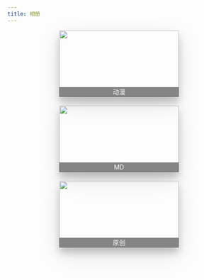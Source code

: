 ```yaml
---
title: 相册
---
```

<style>.TemplateParent{display:-ms-flexbox;display:flex;-ms-flex-wrap:wrap;flex-wrap:wrap;-ms-flex-pack:center;justify-content:center;-ms-flex-align:start;align-items:flex-start;-ms-flex-line-pack:start;align-content:flex-start;width:100%}.TemplateParent-Item{position:relative;width:270px;height:150px;margin:0 10px 20px;box-shadow:0 12px 15px 0 rgba(0,0,0,.19),0 17px 50px 0 rgba(0,0,0,.12)}.TemplateParent-Item img:not(.LGallerySlider-Slide){width:100%;height:100%;transition:all .5s}.TemplateParent-Item span{position:absolute;bottom:0;left:0;padding:1px 0;display:block;width:100%;height:20px;line-height:20px;text-align:center;color:#fcfaf9;background-color:#0E0E0E80;transition:all .5s}.TemplateParent-Item:hover{box-shadow:0 12px 15px 0 transparent,0 17px 50px 0 transparent}.TemplateParent-Item:hover img:not(.LGallerySlider-Slide){opacity:1;transform:scale(.8) rotate3d(-1,1,0,-20deg);box-shadow:-10px -10px 2px .3px rgba(0,0,0,.6),-20px -20px 3px .3px rgba(0,0,0,.3),-30px -30px 4px .3px rgba(0,0,0,.1)}.TemplateParent-Item:hover span{height:75px;line-height:75px;opacity:0;z-index:-1}</style>
<div class="TemplateParent">
	<a href="cartoon">
		<div class="TemplateParent-Item">
			<img src="https://cdn.jsdelivr.net/gh/Royce2019/BlogGallery/cartoon/s/012.jpg" srcset="https://cdn.jsdelivr.net/gh/Royce2019/BlogGallery/cartoon/s/012.jpg">
			<span>动漫</span>
		</div>
	</a>
	<a href="md">
		<div class="TemplateParent-Item">
			<img src="https://cdn.jsdelivr.net/gh/Royce2019/BlogGallery/md/s/011.webp" srcset="https://cdn.jsdelivr.net/gh/Royce2019/BlogGallery/md/s/011.webp">
			<span>MD</span>
		</div>
	</a>
	<a href="original">
		<div class="TemplateParent-Item">
			<img src="https://cdn.jsdelivr.net/gh/Royce2019/BlogGallery/original/s/009.webp" srcset="https://cdn.jsdelivr.net/gh/Royce2019/BlogGallery/original/s/009.web">
			<span>原创</span>
		</div>
	</a>
</div>
<script>
	function slowScrolling() {
		let anchors = document.querySelectorAll('a[href*="#"]')
		for (let anchor of anchors) {
			anchor.addEventListener('click', function (e) {
				e.preventDefault()
				let blockID = anchor.getAttribute('href')
				document.querySelector('' + blockID).scrollIntoView({
					behavior: 'smooth',
					block: 'start'
				});
			});
		};
	};
	slowScrolling()
	let x = initLG();
</script>